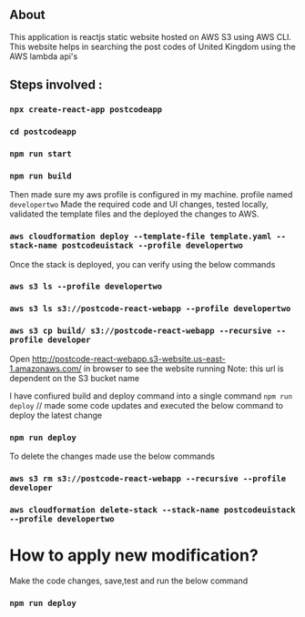 ## About
This application is reactjs static website hosted on AWS S3 using AWS CLI. This website helps in searching the post codes of United Kingdom using the AWS lambda api's 

## Steps involved : 
### `npx create-react-app postcodeapp`
### `cd postcodeapp`
### `npm run start`
### `npm run build`
Then made sure my aws profile is configured in my machine. profile named `developertwo`
Made the required code and UI changes, tested locally, validated the template files and the deployed the changes to AWS. 

### `aws cloudformation deploy --template-file template.yaml --stack-name postcodeuistack --profile developertwo`

Once the stack is deployed, you can verify using the below commands 

### `aws s3 ls --profile developertwo`
### `aws s3 ls s3://postcode-react-webapp --profile developertwo`
### `aws s3 cp build/ s3://postcode-react-webapp --recursive --profile developer`
 
 Open http://postcode-react-webapp.s3-website.us-east-1.amazonaws.com/ in browser to see the website running
    Note: this url is dependent on the S3 bucket name  

I have confiured build and deploy command into a single command `npm run deploy`
// made some code updates and executed the below command to deploy the latest change
### `npm run deploy`

To delete the changes made use the below commands 
### `aws s3 rm s3://postcode-react-webapp --recursive --profile developer`
### `aws cloudformation delete-stack --stack-name postcodeuistack --profile developertwo`

# How to apply new modification?
Make the code changes, save,test and run the below command
### `npm run deploy`
